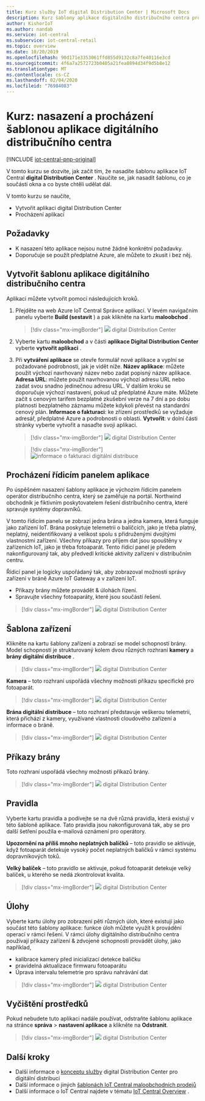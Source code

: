 ```yaml
---
title: Kurz služby IoT digital Distribution Center | Microsoft Docs
description: Kurz šablony aplikace digitálního distribučního centra pro IoT Central
author: KishorIoT
ms.author: nandab
ms.service: iot-central
ms.subservice: iot-central-retail
ms.topic: overview
ms.date: 10/20/2019
ms.openlocfilehash: 90d171e3353061ffd855d9132c8a7fe40116e3cd
ms.sourcegitcommit: 4f6a7a2572723b0405a21fea0894d34f9d5b8e12
ms.translationtype: MT
ms.contentlocale: cs-CZ
ms.lasthandoff: 02/04/2020
ms.locfileid: "76984083"
---
```

# <a name="tutorial-deploy-and-walk-through-a-digital-distribution-center-application-template"></a>Kurz: nasazení a procházení šablonou aplikace digitálního distribučního centra

[!INCLUDE [iot-central-pnp-original](../../../includes/iot-central-pnp-original-note.md)]

V tomto kurzu se dozvíte, jak začít tím, že nasadíte šablonu aplikace IoT Central **digital Distribution Center** . Naučíte se, jak nasadit šablonu, co je součástí okna a co byste chtěli udělat dál.

V tomto kurzu se naučíte, 
* Vytvořit aplikaci digital Distribution Center 
* Procházení aplikací 

## <a name="prerequisites"></a>Požadavky
* K nasazení této aplikace nejsou nutné žádné konkrétní požadavky.
* Doporučuje se použít předplatné Azure, ale můžete to zkusit i bez něj.

## <a name="create-digital-distribution-center-application-template"></a>Vytvořit šablonu aplikace digitálního distribučního centra

Aplikaci můžete vytvořit pomocí následujících kroků.

1. Přejděte na web Azure IoT Central Správce aplikací. V levém navigačním panelu vyberte **Build (sestavit** ) a pak klikněte na kartu **maloobchod** .

    > [!div class="mx-imgBorder"]
    > ![](./media/tutorial-iot-central-ddc/iotc-retail-homepage.png) digital Distribution Center

2. Vyberte kartu **maloobchod** a v části **aplikace Digital Distribution Center** vyberte **vytvořit aplikaci** .

3. Při **vytváření aplikace** se otevře formulář nové aplikace a vyplní se požadované podrobnosti, jak je vidět níže.
   **Název aplikace**: můžete použít výchozí navrhovaný název nebo zadat popisný název aplikace.
   **Adresa URL**: můžete použít navrhovanou výchozí adresu URL nebo zadat svou snadno jedinečnou adresu URL. V dalším kroku se doporučuje výchozí nastavení, pokud už předplatné Azure máte. Můžete začít s cenovým tarifem bezplatné zkušební verze na 7 dní a po dobu platnosti bezplatného záznamu můžete kdykoli převést na standardní cenový plán.
   **Informace o fakturaci**: ke zřízení prostředků se vyžaduje adresář, předplatné Azure a podrobnosti o oblasti.
   **Vytvořit**: v dolní části stránky vyberte vytvořit a nasaďte svoji aplikaci.

    > [!div class="mx-imgBorder"]
    > ![](./media/tutorial-iot-central-ddc/ddc-create.png) digital Distribution Center

    > [!div class="mx-imgBorder"]
    > ![informace o fakturaci digitální distribuce](./media/tutorial-iot-central-ddc/ddc-create-billinginfo.png)

## <a name="walk-through-the-application-dashboard"></a>Procházení řídicím panelem aplikace 

Po úspěšném nasazení šablony aplikace je výchozím řídicím panelem operátor distribučního centra, který se zaměřuje na portál. Northwind obchodník je fiktivním poskytovatelem řešení distribučního centra, které spravuje systémy dopravníků. 

V tomto řídicím panelu se zobrazí jedna brána a jedna kamera, která funguje jako zařízení IoT. Brána poskytuje telemetrii o balíčcích, jako je třeba platný, neplatný, neidentifikovaný a velikost spolu s přidruženými dvojitými vlastnostmi zařízení. Všechny příkazy pro příjem dat jsou spouštěny v zařízeních IoT, jako je třeba fotoaparát. Tento řídicí panel je předem nakonfigurovaný tak, aby předvedl kritické aktivity zařízení v distribučním centru.

Řídicí panel je logicky uspořádaný tak, aby zobrazoval možnosti správy zařízení v bráně Azure IoT Gateway a v zařízení IoT.  
   * Příkazy brány můžete provádět & úlohách řízení.
   * Spravujte všechny fotoaparáty, které jsou součástí řešení. 

> [!div class="mx-imgBorder"]
> ![](./media/tutorial-iot-central-ddc/ddc-dashboard.png) digital Distribution Center

## <a name="device-template"></a>Šablona zařízení

Klikněte na kartu šablony zařízení a zobrazí se model schopností brány. Model schopností je strukturovaný kolem dvou různých rozhraní **kamery** a **brány digitální distribuce** .

> [!div class="mx-imgBorder"]
> ![](./media/tutorial-iot-central-ddc/ddc-devicetemplate1.png) digital Distribution Center

**Kamera** – toto rozhraní uspořádá všechny možnosti příkazu specifické pro fotoaparát. 

> [!div class="mx-imgBorder"]
> ![](./media/tutorial-iot-central-ddc/ddc-camera.png) digital Distribution Center

**Brána digitální distribuce** – toto rozhraní představuje veškerou telemetrii, která přichází z kamery, využívané vlastnosti cloudového zařízení a informace o bráně.

> [!div class="mx-imgBorder"]
> ![](./media/tutorial-iot-central-ddc/ddc-devicetemplate1.png) digital Distribution Center


## <a name="gateway-commands"></a>Příkazy brány
Toto rozhraní uspořádá všechny možnosti příkazů brány.

> [!div class="mx-imgBorder"]
> ![](./media/tutorial-iot-central-ddc/ddc-camera.png) digital Distribution Center

## <a name="rules"></a>Pravidla
Vyberte kartu pravidla a podívejte se na dvě různá pravidla, která existují v této šabloně aplikace. Tato pravidla jsou nakonfigurovaná tak, aby se pro další šetření použila e-mailová oznámení pro operátory.

 **Upozornění na příliš mnoho neplatných balíčků** – toto pravidlo se aktivuje, když fotoaparát detekuje vysoký počet neplatných balíčků v rámci systému dopravníkových toků.
 
**Velký balíček** – toto pravidlo se aktivuje, pokud fotoaparát detekuje velký balíček, u kterého se nedá zkontrolovat kvalita. 

> [!div class="mx-imgBorder"]
> ![](./media/tutorial-iot-central-ddc/ddc-rules.png) digital Distribution Center

## <a name="jobs"></a>Úlohy
Vyberte kartu úlohy pro zobrazení pěti různých úloh, které existují jako součást této šablony aplikace: funkce úloh můžete využít k provádění operací v rámci řešení. V rámci úlohy digitálního distribučního centra používají příkazy zařízení & zdvojené schopnosti provádět úlohy, jako například,
   * kalibrace kamery před inicializací detekce balíčku 
   * pravidelná aktualizace firmwaru fotoaparátu
   * Úprava intervalu telemetrie pro správu nahrávání dat

> [!div class="mx-imgBorder"]
> ![](./media/tutorial-iot-central-ddc/ddc-jobs.png) digital Distribution Center

## <a name="clean-up-resources"></a>Vyčištění prostředků
Pokud nebudete tuto aplikaci nadále používat, odstraňte šablonu aplikace na stránce **správa** > **nastavení aplikace** a klikněte na **Odstranit**.

> [!div class="mx-imgBorder"]
> ![](./media/tutorial-iot-central-ddc/ddc-cleanup.png) digital Distribution Center

## <a name="next-steps"></a>Další kroky
* Další informace o [konceptu služby](./architecture-digital-distribution-center-pnp.md) digital Distribution Center pro digitální distribuci
* Další informace o jiných [šablonách IoT Central maloobchodních prodejů](./overview-iot-central-retail-pnp.md)
* Další informace o IoT Central najdete v tématu [IoT Central Overview](../preview/overview-iot-central.md) .
